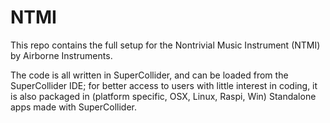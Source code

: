 # NTMI

This repo contains the full setup for the Nontrivial Music Instrument (NTMI) by Airborne Instruments. 

The code is all written in SuperCollider, and can be loaded from the SuperCollider IDE; 
for better access to users with little interest in coding, it is also packaged in (platform specific, OSX, Linux, Raspi, Win) Standalone apps made with SuperCollider.

